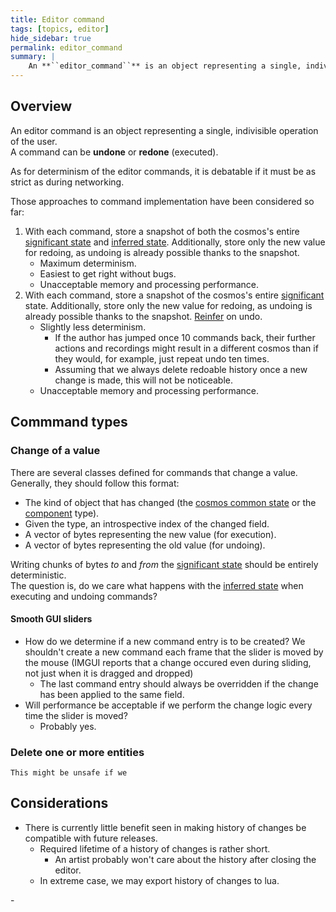 ```yaml
---
title: Editor command
tags: [topics, editor] 
hide_sidebar: true
permalink: editor_command
summary: |
    An **``editor_command``** is an object representing a single, indivisible operation of the [author](author).  
---
```


## Overview

An editor command is an object representing a single, indivisible operation of the user.  
A command can be **undone** or **redone** (executed).  

As for determinism of the editor commands, it is debatable if it must be as strict as during networking.
 
Those approaches to command implementation have been considered so far:
1. With each command, store a snapshot of both the cosmos's entire [significant state](cosmos#significant) and [inferred state](cosmos#inferred). Additionally, store only the new value for redoing, as undoing is already possible thanks to the snapshot. 
    - Maximum determinism.
    - Easiest to get right without bugs.
    - Unacceptable memory and processing performance.
1. With each command, store a snapshot of the cosmos's entire [significant](cosmos#significant) state. Additionally, store only the new value for redoing, as undoing is already possible thanks to the snapshot. [Reinfer](reinference) on undo.
    - Slightly less determinism.
        - If the author has jumped once 10 commands back, their further actions and recordings might result in a different cosmos than if they would, for example, just repeat undo ten times.
        - Assuming that we always delete redoable history once a new change is made, this will not be noticeable. 
    - Unacceptable memory and processing performance.

## Commmand types

### Change of a value

There are several classes defined for commands that change a value.
Generally, they should follow this format:

- The kind of object that has changed (the [cosmos common state](cosmos_common_state) or the [component](component) type).
- Given the type, an introspective index of the changed field.
- A vector of bytes representing the new value (for execution).
- A vector of bytes representing the old value (for undoing).

Writing chunks of bytes *to* and *from* the [significant state](cosmos#significant) should be entirely deterministic.  
The question is, do we care what happens with the [inferred state](cosmos#inferred) when executing and undoing commands?

#### Smooth GUI sliders

- How do we determine if a new command entry is to be created? We shouldn't create a new command each frame that the slider is moved by the mouse (IMGUI reports that a change occured even during sliding, not just when it is dragged and dropped)
  - The last command entry should always be overridden if the change has been applied to the same field.
- Will performance be acceptable if we perform the change logic every time the slider is moved?
  - Probably yes.

### Delete one or more entities
    
    This might be unsafe if we 

## Considerations
- There is currently little benefit seen in making history of changes be compatible with future releases.
  - Required lifetime of a history of changes is rather short. 
    - An artist probably won't care about the history after closing the editor.
  <!--- - Managing changes in binary format will be significantly more performant and easier to code. -->
  - In extreme case, we may export history of changes to lua.

<!---
If you are not a programmer and only intend to use the editor to author actual content, you can safely skip this section.
-->-
